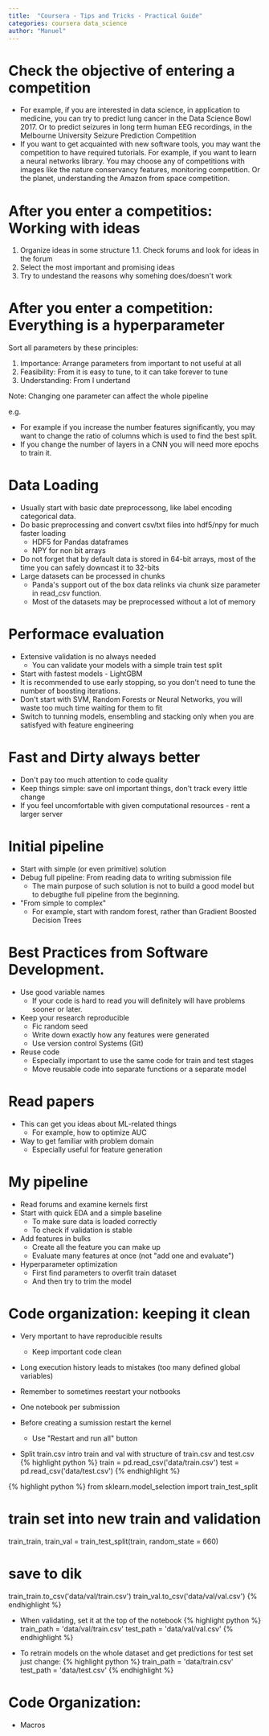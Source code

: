 ```yaml
---
title:  "Coursera - Tips and Tricks - Practical Guide"
categories: coursera data_science
author: "Manuel"
---
```


# Check the objective of entering a competition
- For example, if you are interested in data science, in application to medicine, you can try to predict lung cancer in the Data Science Bowl 2017. Or to predict seizures in long term human EEG recordings, in the Melbourne University Seizure Prediction Competition
- If you want to get acquainted with new software tools, you may want the competition to have required tutorials. For example, if you want to learn a neural networks library. You may choose any of competitions with images like the nature conservancy features, monitoring competition. Or the planet, understanding the Amazon from space competition.


# After you enter a competitios: Working with ideas
1. Organize ideas in some structure
    1.1. Check forums and look for ideas in the forum
2. Select the most important and promising ideas
3. Try to undestand the reasons why somehing does/doesn't work

# After you enter a competition: Everything is a hyperparameter
Sort all parameters by these principles:
1. Importance: Arrange parameters from important to not useful at all
2. Feasibility: From it is easy to tune, to it can take forever to tune
3. Understanding: From I undertand 

Note: Changing one parameter can affect the whole pipeline

e.g.
- For example if you increase the number features significantly, you may want to change the ratio of columns which is used to find the best split.
- If you change the number of layers in a CNN you will need more epochs to train it.

# Data Loading
- Usually start with basic date preprocessong, like label encoding categorical data.
- Do basic preprocessing and convert csv/txt files into hdf5/npy for much faster loading
    - HDF5 for Pandas dataframes
    - NPY for non bit arrays
- Do not forget that by default data is stored in 64-bit arrays, most of the time you can safely downcast it to 32-bits
- Large datasets can be processed in chunks
    - Panda's support out of the box data relinks via chunk size parameter in read_csv function.
    - Most of the datasets may be preprocessed without a lot of memory

# Performace evaluation
- Extensive validation is no always needed
    - You can validate your models with a simple train test split
- Start with fastest models - LightGBM
- It is recommended to use early stopping, so you don't need to tune the number of boosting iterations.
- Don't start with SVM, Random Forests or Neural Networks, you will waste too much time waiting for them to fit
- Switch to tunning models, ensembling and stacking only when you are satisfyed with feature engineering

# Fast and Dirty always better
- Don't pay too much attention to code quality
- Keep things simple: save onl important things, don't track every little change
- If you feel uncomfortable with given computational resources - rent a larger server

# Initial pipeline
- Start with simple (or even primitive) solution
- Debug full pipeline: From reading data to writing submission file
    - The main purpose of such solution is not to build a good model but to debugthe full pipeline from the beginning.
- "From simple to complex"
    - For example, start with random forest, rather than Gradient Boosted Decision Trees

# Best Practices from Software Development.
- Use good variable names
    - If your code is hard to read you will definitely will have problems sooner or later.
- Keep your research reproducible
    - Fic random seed
    - Write down exactly how any features were generated
    - Use version control Systems (Git)
- Reuse code
    - Especially important to use the same code for train and test stages
    - Move reusable code into separate functions or a separate model

# Read papers
- This can get you ideas about ML-related things
    - For example, how to optimize AUC
- Way to get familiar with problem domain
    - Especially useful for feature generation

# My pipeline
- Read forums and examine kernels first
- Start with quick EDA and a simple baseline
    - To make sure data is loaded correctly
    - To check if validation is stable
- Add features in bulks
    - Create all the feature you can make up
    - Evaluate many features at once (not "add one and evaluate")
- Hyperparameter optimization
    - First find parameters to overfit train dataset
    - And then try to trim the model

# Code organization: keeping it clean
- Very mportant to have reproducible results
    - Keep important code clean
- Long execution history leads to mistakes (too many defined global variables)
- Remember to sometimes reestart your notbooks
- One notebook per submission
- Before creating a sumission restart the kernel
    - Use "Restart and run all" button

- Split train.csv intro train and val with structure of train.csv and test.csv
{% highlight python %}
train = pd.read_csv('data/train.csv')
test = pd.read_csv('data/test.csv')
{% endhighlight %}

{% highlight python %}
from sklearn.model_selection import train_test_split

# train set into new train and validation
train_train, train_val =  train_test_split(train, random_state = 660)

# save to dik
train_train.to_csv('data/val/train.csv')
train_val.to_csv('data/val/val.csv')
{% endhighlight %}

- When validating, set it at the top of the notebook
{% highlight python %}
train_path = 'data/val/train.csv'
test_path = 'data/val/val.csv'
{% endhighlight %}

- To retrain models on the whole dataset and get predictions for test set just change:
{% highlight python %}
train_path = 'data/train.csv'
test_path = 'data/test.csv'
{% endhighlight %}

# Code Organization: 
- Macros

